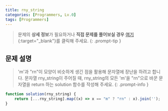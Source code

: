 ```yaml
---
title: rny_string
categories: [Programmers, Lv.0]
tags: [Programmers]
---
```


> 문제의 **상세 정보**가 필요하거나 **직접 문제를 풀어보실 경우** [여기](https://school.programmers.co.kr/learn/courses/30/lessons/181863){:target="_blank"}를 클릭해 주세요.
{: .prompt-tip }

## 문제 설명

> 'm'과 "rn"이 모양이 비슷하게 생긴 점을 활용해 문자열에 장난을 하려고 합니다. 문자열 rny_string이 주어질 때, rny_string의 모든 'm'을 "rn"으로 바꾼 문자열을 return 하는 solution 함수를 작성해 주세요.
{: .prompt-info }

```js
function solution(rny_string) {
    return [...rny_string].map((x) => x == "m" ? "rn" : x).join('');
}
```